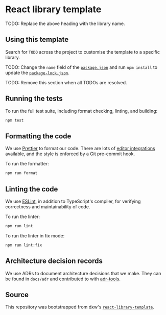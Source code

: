 # React library template

TODO: Replace the above heading with the library name.

## Using this template

Search for `TODO` across the project to customise the template to a specific
library.

TODO: Change the `name` field of the [`package.json`](package.json) and run
`npm install` to update the [`package-lock.json`](package-lock.json).

TODO: Remove this section when all TODOs are resolved.

## Running the tests

To run the full test suite, including format checking, linting, and building:

```bash
npm test
```

## Formatting the code

We use [Prettier](https://prettier.io/) to format our code. There are lots of
[editor integrations](https://prettier.io/docs/en/editors.html) available, and
the style is enforced by a Git pre-commit hook.

To run the formatter:

```bash
npm run format
```

## Linting the code

We use [ESLint](https://eslint.org/), in addition to TypeScript's compiler, for
verifying correctness and maintainability of code.

To run the linter:

```bash
npm run lint
```

To run the linter in fix mode:

```bash
npm run lint:fix
```

## Architecture decision records

We use ADRs to document architecture decisions that we make. They can be found
in `docs/adr` and contributed to with
[adr-tools](https://github.com/npryce/adr-tools).

## Source

This repository was bootstrapped from dxw's
[`react-library-template`](https://github.com/dxw/react-library-template).
